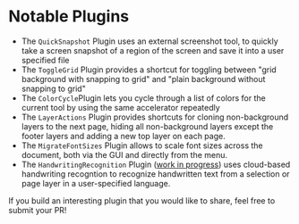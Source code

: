 # Notable Plugins

- The `QuickSnapshot` Plugin uses an external screenshot tool, to quickly take a screen snapshot of a region of the screen and save it into a user specified file
- The `ToggleGrid` Plugin provides a shortcut for toggling between "grid background with snapping to grid" and "plain background without snapping to grid"
- The `ColorCycle`Plugin lets you cycle through a list of colors for the current tool by using the same accelerator repeatedly
- The `LayerActions` Plugin provides shortcuts for cloning non-background layers to the next page, hiding all non-background layers except the footer layers and adding a new top layer on each page.
- The `MigrateFontSizes` Plugin allows to scale font sizes across the document, both via the GUI and directly from the menu.
- The `HandwritingRecognition` Plugin ([work in progress](https://github.com/xournalpp/xournalpp/pull/2176)) uses cloud-based handwriting recogntion to recognize handwritten text from a selection or page layer in a user-specified language.

If you build an interesting plugin that you would like to share, feel free to submit your PR!
